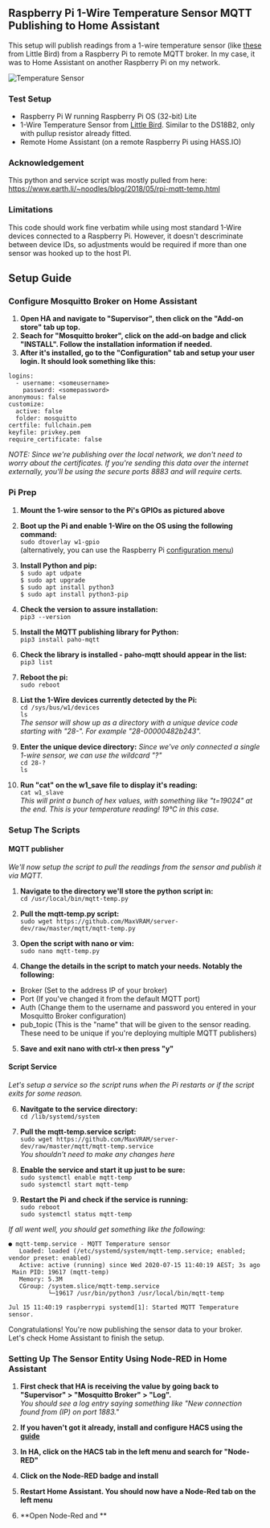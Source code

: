 ## Raspberry Pi 1-Wire Temperature Sensor MQTT Publishing to Home Assistant

This setup will publish readings from a 1-wire temperature sensor (like [these](https://www.littlebird.com.au/products/1-wire-digital-temperature-sensor-for-raspberry-pi-assembled-1m "1-wire temperature sensor") from Little Bird) from a Raspberry Pi to remote MQTT broker. In my case, it was to Home Assistant on another Raspberry Pi on my network.  

![Temperature Sensor](lb_temp_sensor.jpg)


### Test Setup

* Raspberry Pi W running Raspberry Pi OS (32-bit) Lite
* 1-Wire Temperature Sensor from [Little Bird](https://www.littlebird.com.au/products/1-wire-digital-temperature-sensor-for-raspberry-pi-assembled-1m "1-wire temperature sensor"). Similar to the DS18B2, only with pullup resistor already fitted.
* Remote Home Assistant (on a remote Raspberry Pi using HASS.IO)


### Acknowledgement

This python and service script was mostly pulled from here: https://www.earth.li/~noodles/blog/2018/05/rpi-mqtt-temp.html


### Limitations

This code should work fine verbatim while using most standard 1-Wire devices connected to a Raspberry Pi. However, it doesn't descriminate between device IDs, so adjustments would be required if more than one sensor was hooked up to the host PI.



## Setup Guide


### Configure Mosquitto Broker on Home Assistant

1. **Open HA and navigate to "Supervisor", then click on the "Add-on store" tab up top.**  
2. **Seach for "Mosquitto broker", click on the add-on badge and click "INSTALL". Follow the installation information if needed.**  
3. **After it's installed, go to the "Configuration" tab and setup your user login. It should look something like this:**  
```
logins:
  - username: <someusername>
    password: <somepassword>
anonymous: false
customize:
  active: false
  folder: mosquitto
certfile: fullchain.pem
keyfile: privkey.pem
require_certificate: false
```
_NOTE: Since we're publishing over the local network, we don't need to worry about the certificates. If you're sending this data over the internet externally, you'll be using the secure ports 8883 and will require certs._  



### Pi Prep

1. **Mount the 1-wire sensor to the Pi's GPIOs as pictured above**
2. **Boot up the Pi and enable 1-Wire on the OS using the following command:**  
`sudo dtoverlay w1-gpio`  
(alternatively, you can use the Raspberry Pi [configuration menu](https://www.raspberrypi-spy.co.uk/2018/02/enable-1-wire-interface-raspberry-pi/))  

2. **Install Python and pip:**  
`$ sudo apt udpate`  
`$ sudo apt upgrade`  
`$ sudo apt install python3`  
`$ sudo apt install python3-pip`  

3. **Check the version to assure installation:**  
`pip3 --version`  

4. **Install the MQTT publishing library for Python:**  
`pip3 install paho-mqtt`  

5. **Check the library is installed - paho-mqtt should appear in the list:**  
`pip3 list`  

6. **Reboot the pi:**  
`sudo reboot`  

7. **List the 1-Wire devices currently detected by the Pi:**  
`cd /sys/bus/w1/devices`  
`ls`  
_The sensor will show up as a directory with a unique device code starting with "28-". For example "28-00000482b243"._  

8. **Enter the unique device directory:** _Since we've only connected a single 1-wire sensor, we can use the wildcard "?"_  
`cd 28-?`  
`ls`  

9. **Run "cat" on the w1_save file to display it's reading:**  
`cat w1_slave`  
_This will print a bunch of hex values, with something like "t=19024" at the end. This is your temperature reading! 19°C in this case._  
  
  
### Setup The Scripts  
#### MQTT publisher  
_We'll now setup the script to pull the readings from the sensor and publish it via MQTT._  
  
1. **Navigate to the directory we'll store the python script in:**  
`cd /usr/local/bin/mqtt-temp.py`  

2. **Pull the mqtt-temp.py script:**  
`sudo wget https://github.com/MaxVRAM/server-dev/raw/master/mqtt/mqtt-temp.py`  

3. **Open the script with nano or vim:**  
`sudo nano mqtt-temp.py`  

4. **Change the details in the script to match your needs. Notably the following:**  
* Broker (Set to the address IP of your broker)  
* Port (If you've changed it from the default MQTT port)  
* Auth (Change them to the username and password you entered in your Mosquitto Broker configuration)  
* pub_topic (This is the "name" that will be given to the sensor reading. These need to be unique if you're deploying multiple MQTT publishers)  

5. **Save and exit nano with ctrl-x then press "y"**  

#### Script Service  
_Let's setup a service so the script runs when the Pi restarts or if the script exits for some reason._  

6. **Navitgate to the service directory:**  
`cd /lib/systemd/system`  

7. **Pull the mqtt-temp.service script:**  
`sudo wget https://github.com/MaxVRAM/server-dev/raw/master/mqtt/mqtt-temp.service`  
_You shouldn't need to make any changes here_  

8. **Enable the service and start it up just to be sure:**  
`sudo systemctl enable mqtt-temp`  
`sudo systemctl start mqtt-temp`  

9. **Restart the Pi and check if the service is running:**  
`sudo reboot`  
`sudo systemctl status mqtt-temp`  

_If all went well, you should get something like the following:_  
```
● mqtt-temp.service - MQTT Temperature sensor
   Loaded: loaded (/etc/systemd/system/mqtt-temp.service; enabled; vendor preset: enabled)
   Active: active (running) since Wed 2020-07-15 11:40:19 AEST; 3s ago
 Main PID: 19617 (mqtt-temp)
   Memory: 5.3M
   CGroup: /system.slice/mqtt-temp.service
           └─19617 /usr/bin/python3 /usr/local/bin/mqtt-temp

Jul 15 11:40:19 raspberrypi systemd[1]: Started MQTT Temperature sensor.
```
  

Congratulations! You're now publishing the sensor data to your broker.  
Let's check Home Assistant to finish the setup.  



### Setting Up The Sensor Entity Using Node-RED in Home Assistant  

1. **First check that HA is receiving the value by going back to "Supervisor" > "Mosquitto Broker" > "Log".**  
_You should see a log entry saying something like "New connection found from (IP) on port 1883."_  

2. **If you haven't got it already, install and configure HACS using the [guide](https://hacs.xyz/docs/installation/prerequisites)**  
3. **In HA, click on the HACS tab in the left menu and search for "Node-RED"**  
4. **Click on the Node-RED badge and install**  
5. **Restart Home Assistant. You should now have a Node-Red tab on the left menu**  
6. **Open Node-Red and **
